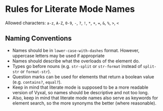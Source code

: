 # Rules for Literate Mode Names

Allowed characters: `a-z`, `A-Z`, `0-9`, `-`, `?`, `!`, `*`, `+`, `=`, `&`, `%`, `>`, `<`

## Naming Conventions

- Names should be in `lower-case-with-dashes` format. However, uppercase letters may be used if appropriate
- Names should describe what the overloads of the element do.
- Types go before nouns (e.g. `str-split` or `str-format` instead of `split-str` or `format-str`).
- Question marks can be used for elements that return a boolean value (e.g. `contains?`, `equal?`).
- Keep in mind that literate mode is supposed to be a more readable version of Vyxal, so names should be descriptive and not too long.
- Also, keep in mind that literate mode names also serve as keywords for element search, so the more synonyms the better (where reasonable).